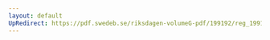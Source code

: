 ```yaml
---
layout: default
UpRedirect: https://pdf.swedeb.se/riksdagen-volumeG-pdf/199192/reg_199192/reg_199192_0430.pdf
---
```

